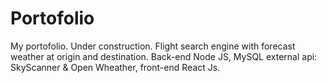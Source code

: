 # Portofolio
My portofolio.
Under construction.
Flight search engine with forecast weather at origin and destination.
Back-end Node JS, MySQL external api: SkyScanner & Open Wheather, front-end React Js.

